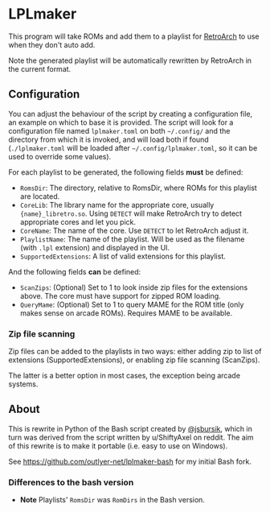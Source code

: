 # LPLmaker

This program will take ROMs and add them to a playlist for [RetroArch](https://www.retroarch.com) to use when they don't auto add.

Note the generated playlist will be automatically rewritten by RetroArch in the current format.

## Configuration

You can adjust the behaviour of the script by creating a configuration file, an example on which to base it is provided.
The script will look for a configuration file named `lplmaker.toml` on both `~/.config/` and the directory from which it is invoked, and will load both if found (`./lplmaker.toml` will be loaded after `~/.config/lplmaker.toml`, so it can be used to override some values).

For each playlist to be generated, the following fields **must** be defined:

- `RomsDir`: The directory, relative to RomsDir, where ROMs for this playlist are located.
- `CoreLib`: The library name for the appropriate core, usually `{name}_libretro.so`.
              Using `DETECT` will make RetroArch try to detect appropriate cores and let you pick.
- `CoreName`: The name of the core. Use `DETECT` to let RetroArch adjust it.
- `PlaylistName`: The name of the playlist.
                   Will be used as the filename (with `.lpl` extension) and displayed in the UI.
- `SupportedExtensions`: A list of valid extensions for this playlist.

And the following fields **can** be defined:

- `ScanZips`: (Optional) Set to 1 to look inside zip files for the extensions above.
            The core must have support for zipped ROM loading.
- `QueryMame`: (Optional) Set to 1 to query MAME for the ROM title (only makes sense on arcade ROMs).
               Requires MAME to be available.

### Zip file scanning

Zip files can be added to the playlists in two ways: either adding zip to list of extensions (SupportedExtensions), or enabling zip file scanning (ScanZips).

The latter is a better option in most cases, the exception being arcade systems.

## About

This is rewrite in Python of the Bash script created by [@jsbursik](https://github.com/jsbursik), which in turn was derived from the script written by u/ShiftyAxel on reddit.
The aim of this rewrite is to make it portable (i.e. easy to use on Windows).

See <https://github.com/outlyer-net/lplmaker-bash> for my initial Bash fork.

### Differences to the bash version

- **Note** Playlists' `RomsDir` was `RomDirs` in the Bash version.
